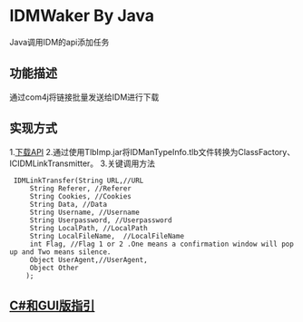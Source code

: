 # IDMWaker By Java
 Java调用IDM的api添加任务
 
## 功能描述
通过com4j将链接批量发送给IDM进行下载
## 实现方式
1.<a href="http://www.internetdownloadmanager.com/support/download/IDMCOMAPI.zip" rel="nofollow">下载API</a>
2.通过使用TlbImp.jar将IDManTypeInfo.tlb文件转换为ClassFactory、ICIDMLinkTransmitter。
3.关键调用方法
 <pre><code> IDMLinkTransfer(String URL,//URL
     String Referer, //Referer
     String Cookies, //Cookies
     String Data, //Data
     String Username, //Username
     String Userpassword, //Userpassword
     String LocalPath, //LocalPath
     String LocalFileName,  //LocalFileName
     int Flag, //Flag 1 or 2 .One means a confirmation window will pop up and Two means silence.
     Object UserAgent,//UserAgent,
     Object Other
    );
</code></pre>
## <a href="https://github.com/nilaoda/IDMWaker" rel="nofollow">C#和GUI版指引</a>

